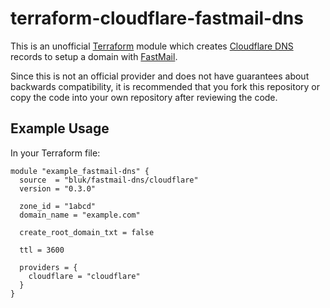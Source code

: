 # terraform-cloudflare-fastmail-dns

This is an unofficial [Terraform][terraform] module which creates
[Cloudflare DNS][cloudflare] records to setup a domain with
[FastMail][fastmail].

Since this is not an official provider and does not have
guarantees about backwards compatibility, it is recommended that
you fork this repository or copy the code into your own repository
after reviewing the code.

## Example Usage

In your Terraform file:

```
module "example_fastmail-dns" {
  source  = "bluk/fastmail-dns/cloudflare"
  version = "0.3.0"

  zone_id = "1abcd"
  domain_name = "example.com"

  create_root_domain_txt = false

  ttl = 3600

  providers = {
    cloudflare = "cloudflare"
  }
}
```

[terraform]: https://www.terraform.io
[cloudflare]: https://www.cloudflare.com
[fastmail]: https://www.fastmail.com
